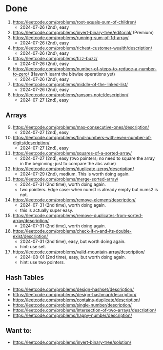 # Done
1. https://leetcode.com/problems/root-equals-sum-of-children/
    - 2024-07-26 (2nd), easy
2. https://leetcode.com/problems/invert-binary-tree/editorial/ (Premium)
3. https://leetcode.com/problems/running-sum-of-1d-array/
    - 2024-07-26 (2nd), easy
4. https://leetcode.com/problems/richest-customer-wealth/description/
    - 2024-07-26 (2nd), easy
5. https://leetcode.com/problems/fizz-buzz/
    - 2024-07-26 (2nd), easy
6. https://leetcode.com/problems/number-of-steps-to-reduce-a-number-to-zero/ (Haven't learnt the bitwise operations yet)
    - 2024-07-26 (2nd), easy
7. https://leetcode.com/problems/middle-of-the-linked-list/
    - 2024-07-26 (2nd), easy
8. https://leetcode.com/problems/ransom-note/description/
    - 2024-07-27 (2nd), easy

## Arrays
9. https://leetcode.com/problems/max-consecutive-ones/description/
    - 2024-07-27 (2nd), easy
10. https://leetcode.com/problems/find-numbers-with-even-number-of-digits/description/
    - 2024-07-27 (2nd), easy
11. https://leetcode.com/problems/squares-of-a-sorted-array/
    - 2024-07-27 (2nd), easy (two pointers; no need to square the array in the beginning; just to compare the abs value)
12. https://leetcode.com/problems/duplicate-zeros/description/
    - 2024-07-29 (2nd), medium. This is worth doing again. 
13. https://leetcode.com/problems/merge-sorted-array/
    - 2024-07-31 (2nd time), worth doing again. 
    - two pointers. Edge case: when nums1 is already empty but nums2 is not. 
14. https://leetcode.com/problems/remove-element/description/
    - 2024-07-31 (2nd time), worth doing again. 
    - this is actually super easy. 
15. https://leetcode.com/problems/remove-duplicates-from-sorted-array/description/
    - 2024-07-31 (2nd time), worth doing again. 
16. https://leetcode.com/problems/check-if-n-and-its-double-exist/description/
    - 2024-07-31 (2nd time), easy, but worth doing again. 
    - hint: use set. 
17. https://leetcode.com/problems/valid-mountain-array/description/
    - 2024-08-01 (2nd time), easy, but worth doing again. 
    - hint: use two pointers. 

## Hash Tables
- https://leetcode.com/problems/design-hashset/description/
- https://leetcode.com/problems/design-hashmap/description/
- https://leetcode.com/problems/contains-duplicate/description/
- https://leetcode.com/problems/single-number/description/
- https://leetcode.com/problems/intersection-of-two-arrays/description/
- https://leetcode.com/problems/happy-number/description/


## Want to:

- https://leetcode.com/problems/invert-binary-tree/solution/
